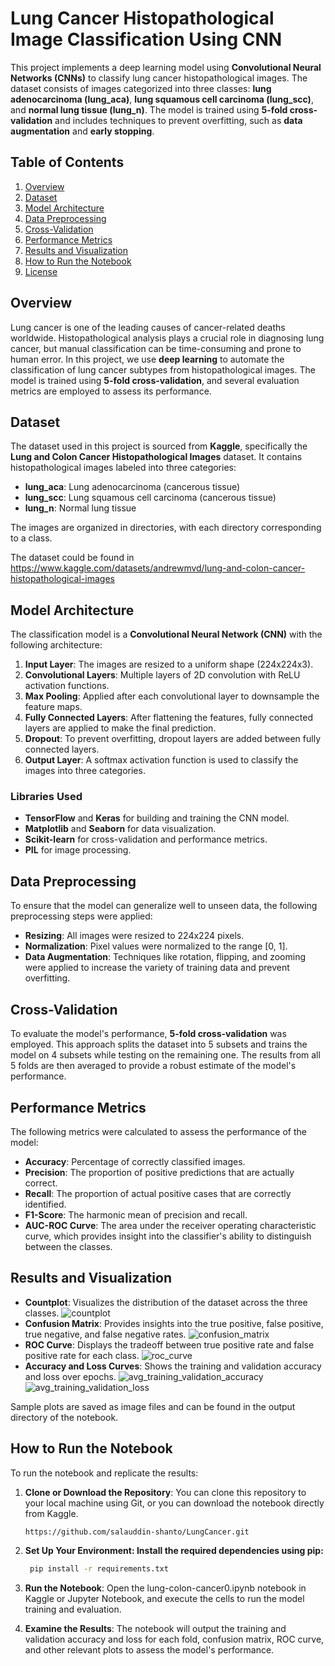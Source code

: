 # Lung Cancer Histopathological Image Classification Using CNN

This project implements a deep learning model using **Convolutional Neural Networks (CNNs)** to classify lung cancer histopathological images. The dataset consists of images categorized into three classes: **lung adenocarcinoma (lung_aca)**, **lung squamous cell carcinoma (lung_scc)**, and **normal lung tissue (lung_n)**. The model is trained using **5-fold cross-validation** and includes techniques to prevent overfitting, such as **data augmentation** and **early stopping**.

## Table of Contents

1. [Overview](#Overview)
2. [Dataset](#Dataset)
3. [Model Architecture](#Model-Architecture)
4. [Data Preprocessing](#Data-Preprocessing)
5. [Cross-Validation](#Cross-Validation)
6. [Performance Metrics](#Performance-Metrics)
7. [Results and Visualization](#Results-and-Visualization)
8. [How to Run the Notebook](#How-to-Run-the-Notebook)
9. [License](#License)

## Overview

Lung cancer is one of the leading causes of cancer-related deaths worldwide. Histopathological analysis plays a crucial role in diagnosing lung cancer, but manual classification can be time-consuming and prone to human error. In this project, we use **deep learning** to automate the classification of lung cancer subtypes from histopathological images. The model is trained using **5-fold cross-validation**, and several evaluation metrics are employed to assess its performance.

## Dataset

The dataset used in this project is sourced from **Kaggle**, specifically the **Lung and Colon Cancer Histopathological Images** dataset. It contains histopathological images labeled into three categories:

- **lung_aca**: Lung adenocarcinoma (cancerous tissue)
- **lung_scc**: Lung squamous cell carcinoma (cancerous tissue)
- **lung_n**: Normal lung tissue

The images are organized in directories, with each directory corresponding to a class. 

The dataset could be found in https://www.kaggle.com/datasets/andrewmvd/lung-and-colon-cancer-histopathological-images
## Model Architecture

The classification model is a **Convolutional Neural Network (CNN)** with the following architecture:

1. **Input Layer**: The images are resized to a uniform shape (224x224x3).
2. **Convolutional Layers**: Multiple layers of 2D convolution with ReLU activation functions.
3. **Max Pooling**: Applied after each convolutional layer to downsample the feature maps.
4. **Fully Connected Layers**: After flattening the features, fully connected layers are applied to make the final prediction.
5. **Dropout**: To prevent overfitting, dropout layers are added between fully connected layers.
6. **Output Layer**: A softmax activation function is used to classify the images into three categories.

### Libraries Used

- **TensorFlow** and **Keras** for building and training the CNN model.
- **Matplotlib** and **Seaborn** for data visualization.
- **Scikit-learn** for cross-validation and performance metrics.
- **PIL** for image processing.

## Data Preprocessing

To ensure that the model can generalize well to unseen data, the following preprocessing steps were applied:

- **Resizing**: All images were resized to 224x224 pixels.
- **Normalization**: Pixel values were normalized to the range [0, 1].
- **Data Augmentation**: Techniques like rotation, flipping, and zooming were applied to increase the variety of training data and prevent overfitting.

## Cross-Validation

To evaluate the model's performance, **5-fold cross-validation** was employed. This approach splits the dataset into 5 subsets and trains the model on 4 subsets while testing on the remaining one. The results from all 5 folds are then averaged to provide a robust estimate of the model's performance.

## Performance Metrics

The following metrics were calculated to assess the performance of the model:

- **Accuracy**: Percentage of correctly classified images.
- **Precision**: The proportion of positive predictions that are actually correct.
- **Recall**: The proportion of actual positive cases that are correctly identified.
- **F1-Score**: The harmonic mean of precision and recall.
- **AUC-ROC Curve**: The area under the receiver operating characteristic curve, which provides insight into the classifier's ability to distinguish between the classes.

## Results and Visualization

- **Countplot**: Visualizes the distribution of the dataset across the three classes.   ![countplot](https://github.com/user-attachments/assets/c6e67138-ea16-4db7-b1b3-47a4746078d2)
- **Confusion Matrix**: Provides insights into the true positive, false positive, true negative, and false negative rates. ![confusion_matrix](https://github.com/user-attachments/assets/b314482e-f5d2-4d15-91be-2add709c3132)
- **ROC Curve**: Displays the tradeoff between true positive rate and false positive rate for each class. ![roc_curve](https://github.com/user-attachments/assets/e42a820c-64e1-466c-9d41-cc00d0001667)
- **Accuracy and Loss Curves**: Shows the training and validation accuracy and loss over epochs. ![avg_training_validation_accuracy](https://github.com/user-attachments/assets/64ba5578-a553-455f-9ad3-0973408636e2)  ![avg_training_validation_loss](https://github.com/user-attachments/assets/1fecac11-93d8-4719-abef-a49742f65a3f)

Sample plots are saved as image files and can be found in the output directory of the notebook.




## How to Run the Notebook

To run the notebook and replicate the results:

1. **Clone or Download the Repository**:
   You can clone this repository to your local machine using Git, or you can download the notebook directly from Kaggle.

   ```bash
   https://github.com/salauddin-shanto/LungCancer.git
   
2. **Set Up Your Environment: Install the required dependencies using pip:**
      ```bash
       pip install -r requirements.txt
  
3. **Run the Notebook**: Open the lung-colon-cancer0.ipynb notebook in Kaggle or Jupyter Notebook, and execute the cells to run the model training and evaluation.

4. **Examine the Results**: The notebook will output the training and validation accuracy and loss for each fold, confusion matrix, ROC curve, and other relevant plots to assess the model's performance.

